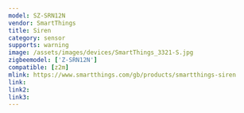 ```yaml
---
model: SZ-SRN12N
vendor: SmartThings
title: Siren
category: sensor
supports: warning
image: /assets/images/devices/SmartThings_3321-S.jpg
zigbeemodel: ['Z-SRN12N']
compatible: [z2m]
mlink: https://www.smartthings.com/gb/products/smartthings-siren
link: 
link2: 
link3: 
---
```

